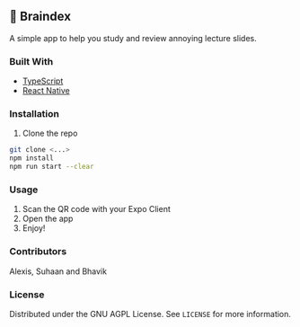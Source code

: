 ## 📑 Braindex

A simple app to help you study and review annoying lecture slides.

### Built With

-   [TypeScript](https://www.typescriptlang.org/)
-   [React Native](reactnative.dev/)

### Installation

1.  Clone the repo

```sh
git clone <...>
npm install
npm run start --clear
```

### Usage

1. Scan the QR code with your Expo Client
2. Open the app
3. Enjoy!

### Contributors

Alexis, Suhaan and Bhavik

### License

Distributed under the GNU AGPL License. See `LICENSE` for more information.
